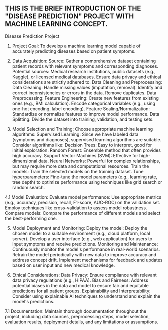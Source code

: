 THIS IS THE BRIEF INTRODUCTION OF THE "DISEASE PREDICTION" PROJECT WITH MACHINE LEARNING CONCEPT.
------------------------------------------------------------------------------------------------
Disease Prediction Project
1. Project Goal:
To develop a machine learning model capable of accurately predicting diseases based on patient symptoms.

2. Data Acquisition:
Source:
Gather a comprehensive dataset containing patient records with relevant symptoms and corresponding diagnoses.
Potential sources: Medical research institutions, public datasets (e.g., Kaggle), or licensed medical databases.
Ensure data privacy and ethical considerations are strictly adhered to.
Data Cleaning and Preprocessing:
Data Cleaning:
Handle missing values (imputation, removal).
Identify and correct inconsistencies or errors in the data.
Remove duplicates.
Data Preprocessing:
Feature Engineering:
Create new features from existing ones (e.g., BMI calculation).
Encode categorical variables (e.g., using one-hot encoding, label encoding).
Feature Scaling/Normalization: Standardize or normalize features to improve model performance.
Data Splitting: Divide the dataset into training, validation, and testing sets.

4. Model Selection and Training:
Choose appropriate machine learning algorithms:
Supervised Learning: Since we have labeled data (symptoms and diagnoses), supervised learning algorithms are suitable.
Consider algorithms like:
Decision Trees: Easy to interpret, good for initial exploration.
Random Forest: Ensemble method that often provides high accuracy.
Support Vector Machines (SVM): Effective for high-dimensional data.
Neural Networks: Powerful for complex relationships, but may require more data and computational resources.
Train the models: Train the selected models on the training dataset.
Tune hyperparameters: Fine-tune the model parameters (e.g., learning rate, tree depth) to optimize performance using techniques like grid search or random search.

4.1 Model Evaluation:
Evaluate model performance:
Use appropriate metrics (e.g., accuracy, precision, recall, F1-score, AUC-ROC) on the validation set.
Employ techniques like cross-validation to assess model robustness.
Compare models: Compare the performance of different models and select the best-performing one.

5. Model Deployment and Monitoring:
Deploy the model:
Deploy the chosen model to a suitable environment (e.g., cloud platform, local server).
Develop a user interface (e.g., web application) for users to input symptoms and receive predictions.
Monitoring and Maintenance:
Continuously monitor the model's performance in real-world scenarios.
Retrain the model periodically with new data to improve accuracy and address concept drift.
Implement mechanisms for feedback and updates based on user input and new medical knowledge.

7. Ethical Considerations:
Data Privacy: Ensure compliance with relevant data privacy regulations (e.g., HIPAA).
Bias and Fairness: Address potential biases in the data and model to ensure fair and equitable predictions for all patient groups.
Explainability and Interpretability: Consider using explainable AI techniques to understand and explain the model's predictions.

7.1 Documentation:
Maintain thorough documentation throughout the project, including data sources, preprocessing steps, model selection, evaluation results, deployment details, and any limitations or assumptions.
